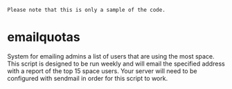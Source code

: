 ```
Please note that this is only a sample of the code.
```

# emailquotas
System for emailing admins a list of users that are using the most space. This script is designed to be run weekly and will email the specified address with a report of the top 15 space users. Your server will need to be configured with sendmail in order for this script to work.

